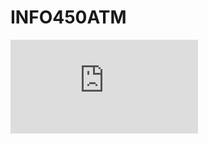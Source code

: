 # INFO450ATM
![Requirements PDF](https://github.com/mrk-han/INFO450ATM/blob/master/Assignment1_Requirements.pdf)
